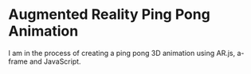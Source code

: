 # Augmented Reality Ping Pong Animation
I am in the process of creating a ping pong 3D animation using AR.js, a-frame and JavaScript.

